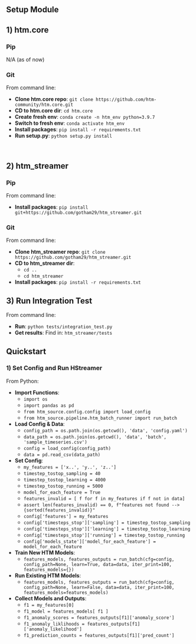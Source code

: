 ## Setup Module

## 1) htm.core
### Pip
N/A (as of now)
### Git
From command line:
* **Clone htm.core repo**: `git clone https://github.com/htm-community/htm.core.git`
* **CD to htm.core dir**: `cd htm.core`
* **Create fresh env**: `conda create -n htm_env python=3.9.7`
* **Switch to fresh env**: `conda activate htm_env`
* **Install packages**: `pip install -r requirements.txt`
* **Run setup.py**: `python setup.py install`

<br/>

## 2) htm_streamer
### Pip
From command line:
* **Install packages**: `pip install git+https://github.com/gotham29/htm_streamer.git`
### Git
From command line:
* **Clone htm_streamer repo**: `git clone https://github.com/gotham29/htm_streamer.git`
* **CD to htm_streamer dir**:
  * `cd ..`
  * `cd htm_streamer`
* **Install packages**: `pip install -r requirements.txt`
  
## 3) Run Integration Test
From command line:
* **Run**: `python tests/integration_test.py`
* **Get results**: Find in: `htm_streamer/tests`


## Quickstart

### 1) Set Config and Run HStreamer
From Python:
* **Import Functions**: 
  * `import os`
  * `import pandas as pd`
  * `from htm_source.config.config import load_config`
  * `from htm_source.pipeline.htm_batch_runner import run_batch`
* **Load Config & Data**:
  * `config_path = os.path.join(os.getcwd(), 'data', 'config.yaml')`
  * `data_path = os.path.join(os.getcwd(), 'data', 'batch', 'sample_timeseries.csv')`
  * `config = load_config(config_path)`
  * `data = pd.read_csv(data_path)`
* **Set Config**:
  * `my_features = ['x..', 'y..', 'z..']`
  * `timestep_tostop_sampling = 40`
  * `timestep_tostop_learning = 4000`
  * `timestep_tostop_running = 5000`
  * `model_for_each_feature = True`
  * `features_invalid = [ f for f in my_features if f not in data]`
  * `assert len(features_invalid) == 0, f"features not found --> {sorted(features_invalid)}"`
  * `config['features'] = my_features`
  * `config['timesteps_stop']['sampling'] = timestep_tostop_sampling`
  * `config['timesteps_stop']['learning'] = timestep_tostop_learning`
  * `config['timesteps_stop']['running'] = timestep_tostop_running`
  * `config['models_state']['model_for_each_feature'] = model_for_each_feature`
* **Train New HTM Models**:
  * `features_models, features_outputs = run_batch(cfg=config, config_path=None, learn=True, data=data, iter_print=100, features_models={})`
* **Run Existing HTM Models**:
  * `features_models, features_outputs = run_batch(cfg=config, config_path=None, learn=False, data=data, iter_print=100, features_models=features_models)`
* **Collect Models and Outputs**:
  * `f1 = my_features[0]`
  * `f1_model = features_models[ f1 ]`
  * `f1_anomaly_scores = features_outputs[f1]['anomaly_score']`
  * `f1_anomaly_liklihoods = features_outputs[f1]['anomaly_likelihood']`
  * `f1_prediction_counts = features_outputs[f1]['pred_count']`
